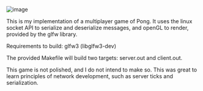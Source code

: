 ![image](https://github.com/caiovpsilveira/Multiplayer-Pong/assets/86082269/59310b40-688c-42c4-b3bd-fc114e59981a)

This is my implementation of a multiplayer game of Pong.
It uses the linux socket API to serialize and deserialize messages, 
and openGL to render, provided by the glfw library.

Requirements to build: glfw3 (libglfw3-dev)

The provided Makefile will build two targets: server.out and client.out.

This game is not polished, and I do not intend to make so.
This was great to learn principles of network development,
such as server ticks and serialization.
